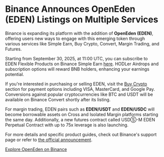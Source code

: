 # Binance Announces OpenEden (EDEN) Listings on Multiple Services

Binance is expanding its platform with the addition of **OpenEden (EDEN)**, offering users new ways to engage with this emerging token through various services like Simple Earn, Buy Crypto, Convert, Margin Trading, and Futures. 

Starting from September 30, 2025, at 11:00 UTC, you can subscribe to EDEN Flexible Products on Binance Simple Earn [here](https://app.binance.com/earn/simple-earn?asset=EDEN&productId=EDEN001&top=1&_dp=L2Vhcm5zL3NpbXBsZUJ1eT9wcm9kdWN0PUVERU4wMDEmZHVyYXRpb249RmxleGlibGUmYXNzZXQ9RURFTg). HODLer Airdrops and subscription options will reward BNB holders, enhancing your earnings potential.

If you're interested in purchasing or selling EDEN, visit the [Buy Crypto](https://www.binance.com/en/crypto/buy?utm_source=announcement&utm_campaign=quicklisting) section for payment options including VISA, MasterCard, and Google Pay. Conversions against popular cryptocurrencies like BTC and USDT will be available on Binance Convert shortly after its listing.

For margin trading, EDEN pairs such as **EDEN/USDT** and **EDEN/USDC** will become borrowable assets on Cross and Isolated Margin platforms starting the same day. Additionally, a new futures contract called USDⓈ-M EDEN Perpetual Contract with up to 75x leverage is also launching.

For more details and specific product guides, check out Binance's support page or refer to [the official announcement](https://www.binance.com/en/support/announcement/detail/d286ec4a810a4a068952986481727ff9).

[Explore OpenEden on Binance](https://chain-base.xyz/binance-lists-openeden-eden-on-multiple-platforms-including-earn-and-futures)